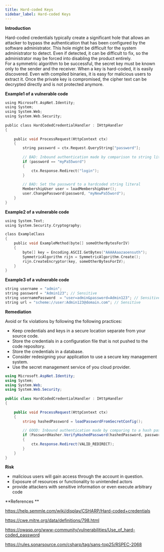 ```yaml
---
title: Hard-coded Keys
sidebar_label: Hard-coded Keys
---
```


**Introduction**
<p>
Hard-coded credentials typically create a significant hole that allows an attacker to bypass the authentication that has been configured by the software administrator. This hole might be difficult for the system administrator to detect. Even if detected, it can be difficult to fix, so the administrator may be forced into disabling the product entirely. <br />
For a symmetric algorithm to be successful, the secret key must be known only to the sender and the receiver. When a key is hard-coded, it is easily discovered. Even with compiled binaries, it is easy for malicious users to extract it. Once the private key is compromised, the cipher text can be decrypted directly and is not protected anymore.</p>


**Example1 of a vulnerable code**
```c
using Microsoft.AspNet.Identity;
using System;
using System.Web;
using System.Web.Security;
 
public class HardCodedCredentialHandler : IHttpHandler
{
 
    public void ProcessRequest(HttpContext ctx)
    {
        string password = ctx.Request.QueryString["password"];
 
        // BAD: Inbound authentication made by comparison to string literal
        if (password == "myPa55word")
        {
            ctx.Response.Redirect("login");
        }
 
        // BAD: Set the password to a hardcoded string literal
        MembershipUser user = loadMembershipUser();
        user.ChangePassword(password, "myNewPa55word");
    }
}
```

**Example2 of a vulnerable code**

```c
using System.Text;
using System.Security.Cryptography;

class ExampleClass
{
    public void ExampleMethod(byte[] someOtherBytesForIV)
    {
        byte[] key = Encoding.ASCII.GetBytes("AAAAAaazaoensuth");
        SymmetricAlgorithm rijn = SymmetricAlgorithm.Create();
        rijn.CreateEncryptor(key, someOtherBytesForIV);
    }
}
```

**Example3 of a vulnerable code**

```c
string username = "admin";
string password = "Admin123"; // Sensitive
string usernamePassword  = "user=admin&password=Admin123"; // Sensitive
string url = "scheme://user:Admin123@domain.com"; // Sensitive

```


**Remediation**

Avoid or fix violations by following the following practices:
<ul>
    <li>Keep credentials and keys in a secure location separate from your source code.</li>
    <li>Store the credentials in a configuration file that is not pushed to the code repository.</li>
    <li>Store the credentials in a database.</li>
    <li>Consider redesigning your application to use a secure key management system.</li>
    <li>Use the secret management service of you cloud provider.</li>
</ul>

``` C#
using Microsoft.AspNet.Identity;
using System;
using System.Web;
using System.Web.Security;
 
public class HardCodedCredentialHandler : IHttpHandler
{
 
    public void ProcessRequest(HttpContext ctx)
    {
        string hashedPassword = loadPasswordFromSecretConfig();
 
        // GOOD: Inbound authentication made by comparing to a hash password from a config
        if (PasswordHasher.VerifyHashedPassword(hashedPassword, password))
        {
            ctx.Response.Redirect(VALID_REDIRECT);
        }
    }
}
```

**Risk**
<ul>
    <li>malicious users will gain access through the account in question.</li>
    <li>Exposure of resources or functionality to unintended actors</li>
    <li>provide attackers with sensitive information or even execute arbitrary code</li>
</ul>

**References **

https://help.semmle.com/wiki/display/CSHARP/Hard-coded+credentials

https://cwe.mitre.org/data/definitions/798.html

https://owasp.org/www-community/vulnerabilities/Use_of_hard-coded_password

https://rules.sonarsource.com/csharp/tag/sans-top25/RSPEC-2068
